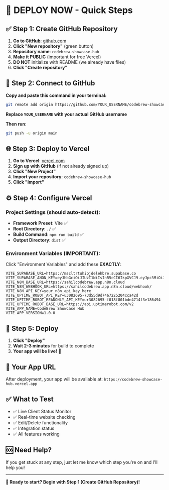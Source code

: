 # 🚀 **DEPLOY NOW - Quick Steps**

## ✅ **Step 1: Create GitHub Repository**

1. **Go to GitHub**: [github.com](https://github.com)
2. **Click "New repository"** (green button)
3. **Repository name**: `codebrew-showcase-hub`
4. **Make it PUBLIC** (important for free Vercel)
5. **DO NOT** initialize with README (we already have files)
6. **Click "Create repository"**

## 🔗 **Step 2: Connect to GitHub**

**Copy and paste this command in your terminal:**

```bash
git remote add origin https://github.com/YOUR_USERNAME/codebrew-showcase-hub.git
```

**Replace `YOUR_USERNAME` with your actual GitHub username**

**Then run:**
```bash
git push -u origin main
```

## 🌐 **Step 3: Deploy to Vercel**

1. **Go to Vercel**: [vercel.com](https://vercel.com)
2. **Sign up with GitHub** (if not already signed up)
3. **Click "New Project"**
4. **Import your repository**: `codebrew-showcase-hub`
5. **Click "Import"**

## ⚙️ **Step 4: Configure Vercel**

### Project Settings (should auto-detect):
- **Framework Preset**: Vite ✅
- **Root Directory**: `./` ✅
- **Build Command**: `npm run build` ✅
- **Output Directory**: `dist` ✅

### Environment Variables (IMPORTANT):
Click "Environment Variables" and add these **EXACTLY**:

```
VITE_SUPABASE_URL=https://mscltrtuhipjdelehbre.supabase.co
VITE_SUPABASE_ANON_KEY=eyJhbGciOiJIUzI1NiIsInR5cCI6IkpXVCJ9.eyJpc3MiOiJzdXBhYmFzZSIsInJlZiI6Im1zY2x0cnR1aGlwamRlbGVoYnJlIiwicm9sZSI6ImFub24iLCJpYXQiOjE3NTU5Mjg2OTUsImV4cCI6MjA3MTUwNDY5NX0.Fmv1atNhxk9NBV9hwwRGgoHdE6ocE5y0vh4AxJhR_aI
VITE_N8N_BASE_URL=https://sahilcodebrew.app.n8n.cloud
VITE_N8N_WEBHOOK_URL=https://sahilcodebrew.app.n8n.cloud/webhook/
VITE_N8N_API_KEY=your_n8n_api_key_here
VITE_UPTIME_ROBOT_API_KEY=u3082695-73d55d9d7467225204cca42d
VITE_UPTIME_ROBOT_READONLY_API_KEY=ur3082695-f018f801bde4714f3e186494
VITE_UPTIME_ROBOT_BASE_URL=https://api.uptimerobot.com/v2
VITE_APP_NAME=CodeBrew Showcase Hub
VITE_APP_VERSION=1.0.0
```

## 🚀 **Step 5: Deploy**

1. **Click "Deploy"**
2. **Wait 2-3 minutes** for build to complete
3. **Your app will be live!** 🎉

## 🔗 **Your App URL**
After deployment, your app will be available at:
`https://codebrew-showcase-hub.vercel.app`

## ✅ **What to Test**
- ✅ Live Client Status Monitor
- ✅ Real-time website checking
- ✅ Edit/Delete functionality
- ✅ Integration status
- ✅ All features working

## 🆘 **Need Help?**
If you get stuck at any step, just let me know which step you're on and I'll help you!

---

**🎯 Ready to start? Begin with Step 1 (Create GitHub Repository)!**
